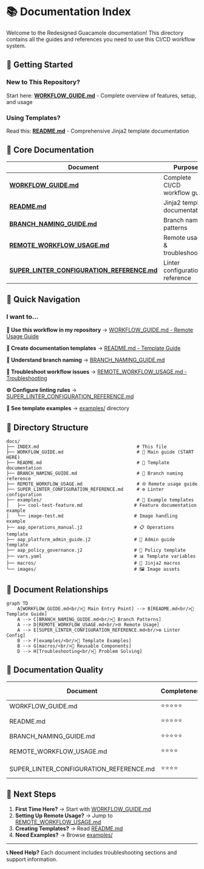 # 📚 Documentation Index

Welcome to the Redesigned Guacamole documentation! This directory contains all the guides and references you need to use this CI/CD workflow system.

## 🚀 **Getting Started**

### New to This Repository?
Start here: **[WORKFLOW_GUIDE.md](WORKFLOW_GUIDE.md)** - Complete overview of features, setup, and usage

### Using Templates?
Read this: **[README.md](README.md)** - Comprehensive Jinja2 template documentation

## 📖 **Core Documentation**

| Document | Purpose | Audience |
|----------|---------|----------|
| **[WORKFLOW_GUIDE.md](WORKFLOW_GUIDE.md)** | Complete CI/CD workflow guide | All users |
| **[README.md](README.md)** | Jinja2 template documentation | Template creators |
| **[BRANCH_NAMING_GUIDE.md](BRANCH_NAMING_GUIDE.md)** | Branch naming patterns | Developers |
| **[REMOTE_WORKFLOW_USAGE.md](REMOTE_WORKFLOW_USAGE.md)** | Remote usage & troubleshooting | External repository users |
| **[SUPER_LINTER_CONFIGURATION_REFERENCE.md](SUPER_LINTER_CONFIGURATION_REFERENCE.md)** | Linter configuration reference | Configuration managers |

## 🎯 **Quick Navigation**

### I want to...

**🔧 Use this workflow in my repository**
→ [WORKFLOW_GUIDE.md - Remote Usage Guide](WORKFLOW_GUIDE.md#-remote-usage-guide)

**📄 Create documentation templates**
→ [README.md - Template Guide](README.md)

**🌿 Understand branch naming**
→ [BRANCH_NAMING_GUIDE.md](BRANCH_NAMING_GUIDE.md)

**🐛 Troubleshoot workflow issues**
→ [REMOTE_WORKFLOW_USAGE.md - Troubleshooting](REMOTE_WORKFLOW_USAGE.md#troubleshooting)

**⚙️ Configure linting rules**
→ [SUPER_LINTER_CONFIGURATION_REFERENCE.md](SUPER_LINTER_CONFIGURATION_REFERENCE.md)

**🧪 See template examples**
→ [examples/](examples/) directory

## 📁 **Directory Structure**

```
docs/
├── INDEX.md                                    # This file
├── WORKFLOW_GUIDE.md                           # 🚀 Main guide (START HERE)
├── README.md                                   # 📄 Template documentation
├── BRANCH_NAMING_GUIDE.md                      # 🌿 Branch naming reference
├── REMOTE_WORKFLOW_USAGE.md                    # 🌐 Remote usage guide
├── SUPER_LINTER_CONFIGURATION_REFERENCE.md     # ⚙️ Linter configuration
├── examples/                                   # 🧪 Example templates
│   ├── cool-test-feature.md                   # Feature documentation example
│   └── image-test.md                          # Image handling example
├── aap_operations_manual.j2                   # 📋 Operations template
├── aap_platform_admin_guide.j2                # 🔧 Admin guide template
├── aap_policy_governance.j2                   # 📜 Policy template
├── vars.yaml                                  # 📊 Template variables
├── macros/                                    # 🧩 Jinja2 macros
└── images/                                    # 🖼️ Image assets
```

## 🔄 **Document Relationships**

```mermaid
graph TD
    A[WORKFLOW_GUIDE.md<br/>🚀 Main Entry Point] --> B[README.md<br/>📄 Template Guide]
    A --> C[BRANCH_NAMING_GUIDE.md<br/>🌿 Branch Patterns]
    A --> D[REMOTE_WORKFLOW_USAGE.md<br/>🌐 Remote Usage]
    A --> E[SUPER_LINTER_CONFIGURATION_REFERENCE.md<br/>⚙️ Linter Config]
    B --> F[examples/<br/>🧪 Template Examples]
    B --> G[macros/<br/>🧩 Reusable Components]
    D --> H[Troubleshooting<br/>🐛 Problem Solving]
```

## 🎯 **Documentation Quality**

| Document | Completeness | Maintenance | Target Audience |
|----------|--------------|-------------|-----------------|
| WORKFLOW_GUIDE.md | ⭐⭐⭐⭐⭐ | Current | All users |
| README.md | ⭐⭐⭐⭐⭐ | Current | Template creators |
| BRANCH_NAMING_GUIDE.md | ⭐⭐⭐⭐⭐ | Current | Developers |
| REMOTE_WORKFLOW_USAGE.md | ⭐⭐⭐⭐ | Current | External users |
| SUPER_LINTER_CONFIGURATION_REFERENCE.md | ⭐⭐⭐⭐ | Current | Config managers |

## 🚀 **Next Steps**

1. **First Time Here?** → Start with [WORKFLOW_GUIDE.md](WORKFLOW_GUIDE.md)
2. **Setting Up Remote Usage?** → Jump to [REMOTE_WORKFLOW_USAGE.md](REMOTE_WORKFLOW_USAGE.md)
3. **Creating Templates?** → Read [README.md](README.md)
4. **Need Examples?** → Browse [examples/](examples/)

---

**📞 Need Help?** Each document includes troubleshooting sections and support information.
